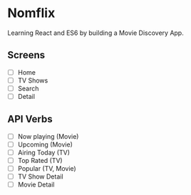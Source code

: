 # Nomflix

Learning React and ES6 by building a Movie Discovery App.

## Screens

- [ ] Home
- [ ] TV Shows
- [ ] Search
- [ ] Detail

## API Verbs

- [ ] Now playing (Movie)
- [ ] Upcoming (Movie)
- [ ] Airing Today (TV)
- [ ] Top Rated (TV)
- [ ] Popular (TV, Movie)
- [ ] TV Show Detail
- [ ] Movie Detail
